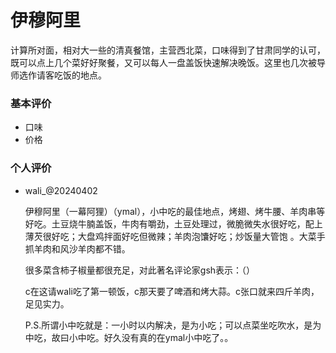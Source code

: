 
# 伊穆阿里

计算所对面，相对大一些的清真餐馆，主营西北菜，口味得到了甘肃同学的认可，既可以点上几个菜好好聚餐，又可以每人一盘盖饭快速解决晚饭。这里也几次被导师选作请客吃饭的地点。

### 基本评价
- 口味
- 价格

### 个人评价
- wali_@20240402
  
  伊穆阿里（一幕阿狸）（ymal），小中吃的最佳地点，烤翅、烤牛腰、羊肉串等好吃。土豆烧牛腩盖饭，牛肉有嚼劲，土豆处理过，微脆微失水很好吃，配上薄芡很好吃；大盘鸡拌面好吃但微辣；羊肉泡馕好吃；炒饭量大管饱
  。大菜手抓羊肉和风沙羊肉都不错。
  
  很多菜含柿子椒量都很充足，对此著名评论家gsh表示：（）

  c在这请wali吃了第一顿饭，c那天要了啤酒和烤大蒜。c张口就来四斤羊肉，足见实力。
  
  P.S.所谓小中吃就是：一小时以内解决，是为小吃；可以点菜坐吃吹水，是为中吃，故曰小中吃。好久没有真的在ymal小中吃了。。
